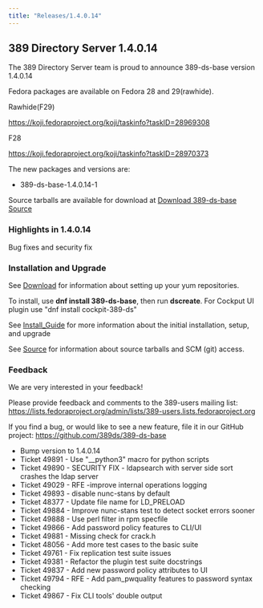 ```yaml
---
title: "Releases/1.4.0.14"
---
```


389 Directory Server 1.4.0.14
-----------------------------

The 389 Directory Server team is proud to announce 389-ds-base version 1.4.0.14

Fedora packages are available on Fedora 28 and 29(rawhide).

Rawhide(F29)

<https://koji.fedoraproject.org/koji/taskinfo?taskID=28969308>

F28

<https://koji.fedoraproject.org/koji/taskinfo?taskID=28970373>

The new packages and versions are:

- 389-ds-base-1.4.0.14-1

Source tarballs are available for download at [Download 389-ds-base Source](https://releases.pagure.org/389-ds-base/389-ds-base-1.4.0.14.tar.bz2)

### Highlights in 1.4.0.14

Bug fixes and security fix

### Installation and Upgrade 

See [Download](../download.html) for information about setting up your yum repositories.

To install, use **dnf install 389-ds-base**, then run **dscreate**.  For Cockput UI plugin use "dnf install cockpit-389-ds"

See [Install\_Guide](../howto/howto-install-389.html) for more information about the initial installation, setup, and upgrade

See [Source](../development/source.html) for information about source tarballs and SCM (git) access.

### Feedback

We are very interested in your feedback!

Please provide feedback and comments to the 389-users mailing list: <https://lists.fedoraproject.org/admin/lists/389-users.lists.fedoraproject.org>

If you find a bug, or would like to see a new feature, file it in our GitHub project: <https://github.com/389ds/389-ds-base>

- Bump version to 1.4.0.14
- Ticket 49891 - Use "__python3" macro for python scripts
- Ticket 49890 - SECURITY FIX - ldapsearch with server side sort crashes the ldap server
- Ticket 49029 - RFE -improve internal operations logging
- Ticket 49893 - disable nunc-stans by default
- Ticket 48377 - Update file name for LD\_PRELOAD
- Ticket 49884 - Improve nunc-stans test to detect socket errors sooner
- Ticket 49888 - Use perl filter in rpm specfile
- Ticket 49866 - Add password policy features to CLI/UI
- Ticket 49881 - Missing check for crack.h
- Ticket 48056 - Add more test cases to the basic suite
- Ticket 49761 - Fix replication test suite issues
- Ticket 49381 - Refactor the plugin test suite docstrings
- Ticket 49837 - Add new password policy attributes to UI
- Ticket 49794 - RFE - Add pam_pwquality features to password syntax checking
- Ticket 49867 - Fix CLI tools' double output


